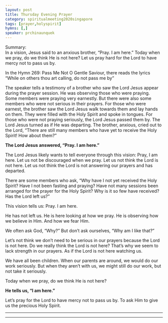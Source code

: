 ```yaml
---
layout: post
title: Thursday Evening Prayer
category: spiritualmeeting2020singapore
tags: [prayer,holyspirit]
hymns: [,]
speaker: prchinaunquek
---
```

Summary:  
In a vision, Jesus said to an anxious brother, “Pray. I am here.” Today when we pray, do we think He is not here? Let us pray hard for the Lord to have mercy not to pass us by.

In the Hymn 269: Pass Me Not O Gentle Saviour, there reads the lyrics “While on others thou art calling, do not pass me by”

The speaker tells a testimony of a brother who saw the Lord Jesus appear during the prayer session. He was observing those who were praying. Some members were praying very earnestly. But there were also some members who were not serious in their prayers. For those who were earnest, the brother saw the Lord Jesus walk towards them and lay hands on them. They were filled with the Holy Spirit and spoke in tongues. For those who were not praying seriously, the Lord Jesus passed them by. The Lord Jesus turned as if He was departing. The brother, anxious, cried out to the Lord, “There are still many members who have yet to receive the Holy Spirit! How about them?” 

**The Lord Jesus answered, “Pray. I am here.”**

The Lord Jesus likely wants to tell everyone through this vision: Pray, I am here. 
Let us not be discouraged when we pray. Let us not think the Lord is not here. Let us not think the Lord is not answering our prayers and has departed. 

There are some members who ask, “Why have I not yet received the Holy Spirit? Have I not been fasting and praying? Have not many sessions been arranged for the prayer for the Holy Spirit? Why is it so few have received? Has the Lord left us?”

This vision tells us: Pray. I am here. 

He has not left us. He is here looking at how we pray. He is observing how we believe in Him. And how we fear Him. 

We often ask God, “Why?” But don’t ask ourselves, “Why am I like that?”

Let’s not think we don’t need to be serious in our prayers because the Lord is not here. Do we really think the Lord is not here? That’s why we seem to lack strength in our prayers. As if the Lord is not here watching us. 

We have all been children. When our parents are around, we would do our work seriously. But when they aren’t with us, we might still do our work, but not take it seriously. 

Today when we pray, do we think He is not here?

**He tells us, “I am here.”**

Let’s pray for the Lord to have mercy not to pass us by. To ask Him to give us the precious Holy Spirit.

----
****
